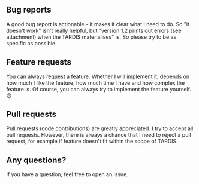 ## Bug reports
A good bug report is actionable - it makes it clear what I need to do. So "it doesn't work" isn't really helpful, but "version 1.2 prints out errors (see attachment) when the TARDIS materialises" is. So please try to be as specific as possible.

## Feature requests
You can always request a feature. Whether I will implement it, depends on how much I like the feature, how much time I have and how complex the feature is. Of course, you can always try to implement the feature yourself. :smile:

## Pull requests
Pull requests (code contributions) are greatly appreciated. I try to accept all pull requests. However, there is always a chance that I need to reject a pull request, for example if feature doesn't fit within the scope of TARDIS.

## Any questions?
If you have a question, feel free to open an issue.
